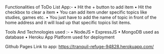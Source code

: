 Functionalities of ToDo List App:-
•	Hit the + button to add item
•	Hit the checkbox to clear a item
•	You can add item under specific topics like studies, games etc.
•	You just have to add the name of topic in front of the home address and it will load up that specific topics list items.
 
Tools And Technologies used :-
•	NodeJS
•	ExpressJS
•	MongoDB  used as database
•	Heroku App Platform used for deployment

Github Pages Link to app: 
 https://tranquil-refuge-94828.herokuapp.com/
